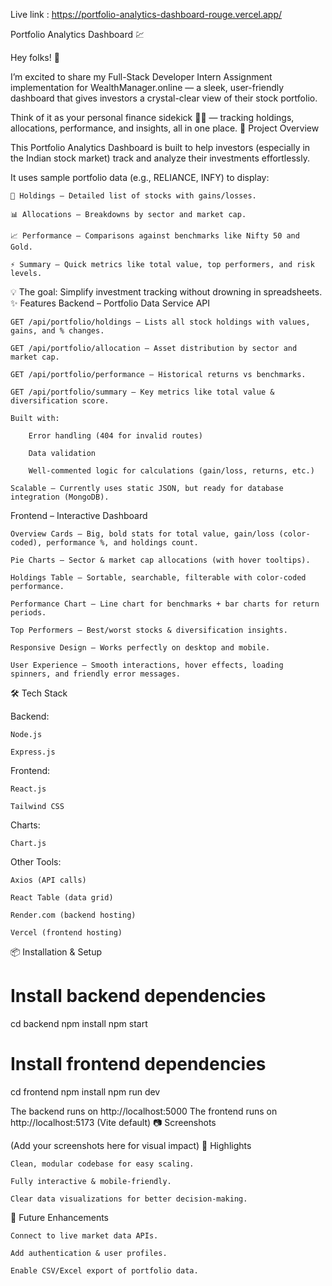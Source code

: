 Live link : https://portfolio-analytics-dashboard-rouge.vercel.app/

Portfolio Analytics Dashboard 💹

Hey folks! 👋

I’m excited to share my Full-Stack Developer Intern Assignment implementation for WealthManager.online — a sleek, user-friendly dashboard that gives investors a crystal-clear view of their stock portfolio.

Think of it as your personal finance sidekick 🦸‍♂️ — tracking holdings, allocations, performance, and insights, all in one place.
🚀 Project Overview

This Portfolio Analytics Dashboard is built to help investors (especially in the Indian stock market) track and analyze their investments effortlessly.

It uses sample portfolio data (e.g., RELIANCE, INFY) to display:

    📄 Holdings – Detailed list of stocks with gains/losses.

    📊 Allocations – Breakdowns by sector and market cap.

    📈 Performance – Comparisons against benchmarks like Nifty 50 and Gold.

    ⚡ Summary – Quick metrics like total value, top performers, and risk levels.

💡 The goal: Simplify investment tracking without drowning in spreadsheets.
✨ Features
Backend – Portfolio Data Service API

    GET /api/portfolio/holdings – Lists all stock holdings with values, gains, and % changes.

    GET /api/portfolio/allocation – Asset distribution by sector and market cap.

    GET /api/portfolio/performance – Historical returns vs benchmarks.

    GET /api/portfolio/summary – Key metrics like total value & diversification score.

    Built with:

        Error handling (404 for invalid routes)

        Data validation

        Well-commented logic for calculations (gain/loss, returns, etc.)

    Scalable – Currently uses static JSON, but ready for database integration (MongoDB).

Frontend – Interactive Dashboard

    Overview Cards – Big, bold stats for total value, gain/loss (color-coded), performance %, and holdings count.

    Pie Charts – Sector & market cap allocations (with hover tooltips).

    Holdings Table – Sortable, searchable, filterable with color-coded performance.

    Performance Chart – Line chart for benchmarks + bar charts for return periods.

    Top Performers – Best/worst stocks & diversification insights.

    Responsive Design – Works perfectly on desktop and mobile.

    User Experience – Smooth interactions, hover effects, loading spinners, and friendly error messages.

🛠️ Tech Stack

Backend:

    Node.js

    Express.js

Frontend:

    React.js

    Tailwind CSS

Charts:

    Chart.js

Other Tools:

    Axios (API calls)

    React Table (data grid)

    Render.com (backend hosting)

    Vercel (frontend hosting)

📦 Installation & Setup

# Install backend dependencies

cd backend
npm install
npm start

# Install frontend dependencies

cd frontend
npm install
npm run dev

The backend runs on http://localhost:5000
The frontend runs on http://localhost:5173 (Vite default)
📷 Screenshots

(Add your screenshots here for visual impact)
🌟 Highlights

    Clean, modular codebase for easy scaling.

    Fully interactive & mobile-friendly.

    Clear data visualizations for better decision-making.

📌 Future Enhancements

    Connect to live market data APIs.

    Add authentication & user profiles.

    Enable CSV/Excel export of portfolio data.
